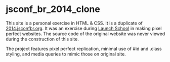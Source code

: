 # jsconf_br_2014_clone
This site is a personal exercise in HTML &amp; CSS. It is a duplicate of [2014.jsconfbr.org](http://2014.jsconfbr.org/).
It was an exercise during [Launch School](https://launchschool.com/) in making pixel perfect websites. The source code of the original website was never viewed during the construction of this site.

The project features pixel perfect replication, minimal use of #id and .class styling, and media queries to mimic those on original site. 
